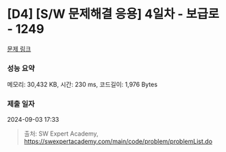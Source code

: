 # [D4] [S/W 문제해결 응용] 4일차 - 보급로 - 1249 

[문제 링크](https://swexpertacademy.com/main/code/problem/problemDetail.do?contestProbId=AV15QRX6APsCFAYD) 

### 성능 요약

메모리: 30,432 KB, 시간: 230 ms, 코드길이: 1,976 Bytes

### 제출 일자

2024-09-03 17:33



> 출처: SW Expert Academy, https://swexpertacademy.com/main/code/problem/problemList.do